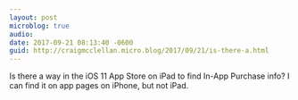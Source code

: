 ```yaml
---
layout: post
microblog: true
audio: 
date: 2017-09-21 08:13:40 -0600
guid: http://craigmcclellan.micro.blog/2017/09/21/is-there-a.html
---
```

Is there a way in the iOS 11 App Store on iPad to find In-App Purchase info? I can find it on app pages on iPhone, but not iPad.
